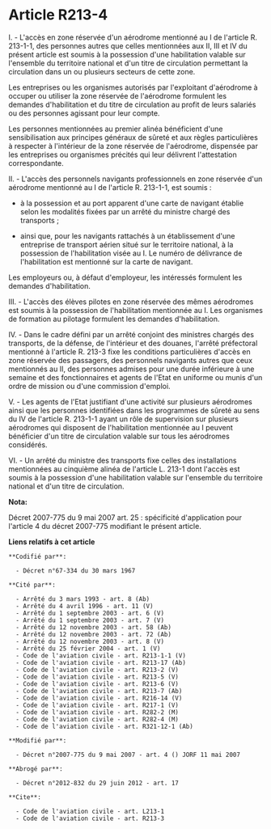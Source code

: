 # Article R213-4

I. - L'accès en zone réservée d'un aérodrome mentionné au I de l'article R. 213-1-1, des personnes autres que celles
mentionnées aux II, III et IV du présent article est soumis à la possession d'une habilitation valable sur l'ensemble du
territoire national et d'un titre de circulation permettant la circulation dans un ou plusieurs secteurs de cette zone.

Les entreprises ou les organismes autorisés par l'exploitant d'aérodrome à occuper ou utiliser la zone réservée de
l'aérodrome formulent les demandes d'habilitation et du titre de circulation au profit de leurs salariés ou des personnes
agissant pour leur compte.

Les personnes mentionnées au premier alinéa bénéficient d'une sensibilisation aux principes généraux de sûreté et aux règles
particulières à respecter à l'intérieur de la zone réservée de l'aérodrome, dispensée par les entreprises ou organismes
précités qui leur délivrent l'attestation correspondante.

II. - L'accès des personnels navigants professionnels en zone réservée d'un aérodrome mentionné au I de l'article R. 213-1-1,
est soumis :

- à la possession et au port apparent d'une carte de navigant établie selon les modalités fixées par un arrêté du ministre
chargé des transports ;

- ainsi que, pour les navigants rattachés à un établissement d'une entreprise de transport aérien situé sur le territoire
national, à la possession de l'habilitation visée au I. Le numéro de délivrance de l'habilitation est mentionné sur la carte
de navigant.

Les employeurs ou, à défaut d'employeur, les intéressés formulent les demandes d'habilitation.

III. - L'accès des élèves pilotes en zone réservée des mêmes aérodromes est soumis à la possession de l'habilitation
mentionnée au I. Les organismes de formation au pilotage formulent les demandes d'habilitation.

IV. - Dans le cadre défini par un arrêté conjoint des ministres chargés des transports, de la défense, de l'intérieur et des
douanes, l'arrêté préfectoral mentionné à l'article R. 213-3 fixe les conditions particulières d'accès en zone réservée des
passagers, des personnels navigants autres que ceux mentionnés au II, des personnes admises pour une durée inférieure à une
semaine et des fonctionnaires et agents de l'Etat en uniforme ou munis d'un ordre de mission ou d'une commission d'emploi.

V. - Les agents de l'Etat justifiant d'une activité sur plusieurs aérodromes ainsi que les personnes identifiées dans les
programmes de sûreté au sens du IV de l'article R. 213-1-1 ayant un rôle de supervision sur plusieurs aérodromes qui
disposent de l'habilitation mentionnée au I peuvent bénéficier d'un titre de circulation valable sur tous les aérodromes
considérés.

VI. - Un arrêté du ministre des transports fixe celles des installations mentionnées au cinquième alinéa de l'article L.
213-1 dont l'accès est soumis à la possession d'une habilitation valable sur l'ensemble du territoire national et d'un titre
de circulation.

**Nota:**

Décret 2007-775 du 9 mai 2007 art. 25 : spécificité d'application pour l'article 4 du décret 2007-775 modifiant le présent
article.

**Liens relatifs à cet article**

	**Codifié par**:

	  - Décret n°67-334 du 30 mars 1967

	**Cité par**:

	  - Arrêté du 3 mars 1993 - art. 8 (Ab)
	  - Arrêté du 4 avril 1996 - art. 11 (V)
	  - Arrêté du 1 septembre 2003 - art. 6 (V)
	  - Arrêté du 1 septembre 2003 - art. 7 (V)
	  - Arrêté du 12 novembre 2003 - art. 58 (Ab)
	  - Arrêté du 12 novembre 2003 - art. 72 (Ab)
	  - Arrêté du 12 novembre 2003 - art. 8 (V)
	  - Arrêté du 25 février 2004 - art. 1 (V)
	  - Code de l'aviation civile - art. R213-1-1 (V)
	  - Code de l'aviation civile - art. R213-17 (Ab)
	  - Code de l'aviation civile - art. R213-2 (V)
	  - Code de l'aviation civile - art. R213-5 (V)
	  - Code de l'aviation civile - art. R213-6 (V)
	  - Code de l'aviation civile - art. R213-7 (Ab)
	  - Code de l'aviation civile - art. R216-14 (V)
	  - Code de l'aviation civile - art. R217-1 (V)
	  - Code de l'aviation civile - art. R282-2 (M)
	  - Code de l'aviation civile - art. R282-4 (M)
	  - Code de l'aviation civile - art. R321-12-1 (Ab)

	**Modifié par**:

	  - Décret n°2007-775 du 9 mai 2007 - art. 4 () JORF 11 mai 2007

	**Abrogé par**:

	  - Décret n°2012-832 du 29 juin 2012 - art. 17

	**Cite**:

	  - Code de l'aviation civile - art. L213-1
	  - Code de l'aviation civile - art. R213-3
